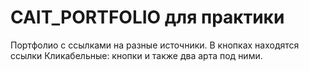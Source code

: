 # CAIT_PORTFOLIO для практики
Портфолио с ссылками на разные источники.
В кнопках находятся ссылки
Кликабельные: кнопки и также два арта под ними.
